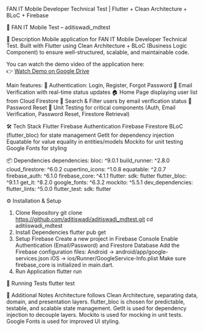 FAN IT Mobile Developer Technical Test | Flutter + Clean Architecture + BLoC + Firebase

🚀 FAN IT Mobile Test – aditiswadi_mdtest

📌 Description
Mobile application for FAN IT Mobile Developer Technical Test.
Built with Flutter using Clean Architecture + BLoC (Business Logic Component) to ensure well-structured, scalable, and maintainable code.

You can watch the demo video of the application here:  
👉 [Watch Demo on Google Drive](https://drive.google.com/file/d/1sFQdyqRpLeythjAqrHTGh8wWBOOrwHXH/view?usp=sharing)

Main features:
🔐 Authentication: Login, Register, Forgot Password
📩 Email Verification with real-time status updates
🏠 Home Page displaying user list from Cloud Firestore
🔎 Search & Filter users by email verification status
🔑 Password Reset
🧪 Unit Testing for critical components (Auth, Email Verification, Password Reset, Firestore Retrieval)

🛠️ Tech Stack
Flutter
Firebase Authentication
Firebase Firestore
BLoC (flutter_bloc) for state management
GetIt for dependency injection
Equatable for value equality in entities/models
Mockito for unit testing
Google Fonts for styling

📦 Dependencies
dependencies:
  bloc: ^9.0.1
  build_runner: ^2.8.0
  cloud_firestore: ^6.0.2
  cupertino_icons: ^1.0.8
  equatable: ^2.0.7
  firebase_auth: ^6.1.0
  firebase_core: ^4.1.1
  flutter:
    sdk: flutter
  flutter_bloc: ^9.1.1
  get_it: ^8.2.0
  google_fonts: ^6.3.2
  mockito: ^5.5.1
dev_dependencies:
  flutter_lints: ^5.0.0
  flutter_test:
    sdk: flutter

⚙️ Installation & Setup
1. Clone Repository
   git clone https://github.com/aditiswadi/aditiswadi_mdtest.git
   cd aditiiswadi_mdtest
2. Install Dependencies
   flutter pub get
3. Setup Firebase
   Create a new project in Firebase Console
   Enable Authentication (Email/Password) and Firestore Database
   Add the Firebase configuration files:
   Android → android/app/google-services.json
   iOS → ios/Runner/GoogleService-Info.plist
   Make sure firebase_core is initialized in main.dart.
5. Run Application
   flutter run
   
🧪 Running Tests
flutter test

📖 Additional Notes
Architecture follows Clean Architecture, separating data, domain, and presentation layers.
flutter_bloc is chosen for predictable, testable, and scalable state management.
GetIt is used for dependency injection to decouple layers.
Mockito is used for mocking in unit tests.
Google Fonts is used for improved UI styling.
